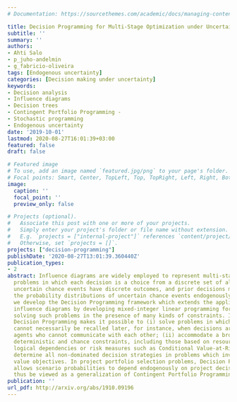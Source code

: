 ```yaml
---
# Documentation: https://sourcethemes.com/academic/docs/managing-content/

title: Decision Programming for Multi-Stage Optimization under Uncertainty
subtitle: ''
summary: ''
authors:
- Ahti Salo
- p_juho-andelmin
- g_fabricio-oliveira
tags: [Endogenous uncertainty]
categories: [Decision making under uncertainty]
keywords: 
- Decision analysis 
- Influence diagrams 
- Decision trees 
- Contingent Portfolio Programming -
- Stochastic programming 
- Endogenous uncertainty
date: '2019-10-01'
lastmod: 2020-08-27T16:01:39+03:00
featured: false
draft: false

# Featured image
# To use, add an image named `featured.jpg/png` to your page's folder.
# Focal points: Smart, Center, TopLeft, Top, TopRight, Left, Right, BottomLeft, Bottom, BottomRight.
image:
  caption: ''
  focal_point: ''
  preview_only: false

# Projects (optional).
#   Associate this post with one or more of your projects.
#   Simply enter your project's folder or file name without extension.
#   E.g. `projects = ["internal-project"]` references `content/project/deep-learning/index.md`.
#   Otherwise, set `projects = []`.
projects: ["decision-programming"]
publishDate: '2020-08-27T13:01:39.360440Z'
publication_types:
- 2
abstract: Influence diagrams are widely employed to represent multi-stage decision
  problems in which each decision is a choice from a discrete set of alternatives,
  uncertain chance events have discrete outcomes, and prior decisions may influence
  the probability distributions of uncertain chance events endogenously. In this paper,
  we develop the Decision Programming framework which extends the applicability of
  influence diagrams by developing mixed-integer linear programming formulations for
  solving such problems in the presence of many kinds of constraints. In particular,
  Decision Programming makes it possible to (i) solve problems in which earlier decisions
  cannot necessarily be recalled later, for instance, when decisions are taken by
  agents who cannot communicate with each other; (ii) accommodate a broad range of
  deterministic and chance constraints, including those based on resource consumption,
  logical dependencies or risk measures such as Conditional Value-at-Risk; and (iii)
  determine all non-dominated decision strategies in problems which involve multiple
  value objectives. In project portfolio selection problems, Decision Programming
  allows scenario probabilities to depend endogenously on project decisions and can
  thus be viewed as a generalization of Contingent Portfolio Programming.
publication: ''
url_pdf: http://arxiv.org/abs/1910.09196
---
```

